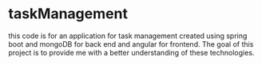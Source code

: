 # taskManagement
this code is for an application for task management created using spring boot and mongoDB for back end  and angular for frontend. The goal of this project is to provide me with a better understanding of these technologies.
